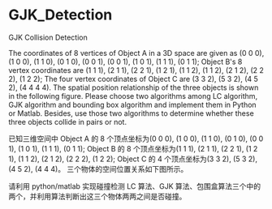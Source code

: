 # GJK_Detection
GJK Collision Detection

The coordinates of 8 vertices of Object A in a 3D space are given as (0 0 0), (1 0 0), (1 1 0), (0 1 0), (0 0 1), (0 0 1), (1 0 1), (1 1 1), (0 1 1);
Object B's 8 vertex coordinates are (1 1 1), (2 1 1), (2 2 1), (1 2 1), (1 1 2), (1 1 2), (2 1 2), (2 2 2), (1 2 2);
The four vertex coordinates of Object C are (3 3 2), (5 3 2), (4 5 2), (4 4 4 4). 
The spatial position relationship of the three objects is shown in the following figure.
Please choose two algorithms among LC algorithm, GJK algorithm and bounding box algorithm and implement them in Python or Matlab.
Besides, use those two algorithms to determine whether these three objects collide in pairs or not.

已知三维空间中 Object A 的 8 个顶点坐标为(0 0 0), (1 0 0), (1 1 0), (0 1 0), (0 0 1), (1 0 1), (1 1 1), (0 1 1);
Object B 的 8 个顶点坐标为(1 1 1), (2 1 1), (2 2 1), (1 2 1), (1 1 2), (2 1 2), (2 2 2), (1 2 2); 
Object C 的 4 个顶点坐标为(3 3 2), (5 3 2), (4 5 2), (4 4 4)。
三个物体的空间位置关系如下图所示。

请利用 python/matlab 实现碰撞检测 LC 算法、GJK 算法、包围盒算法三个中的两个，并利用算法判断出这三个物体两两之间是否碰撞。
